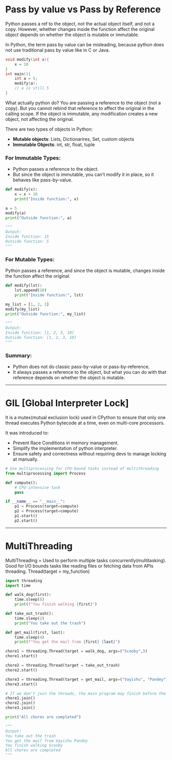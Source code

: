 # **Pass by value vs Pass by Reference**

Python passes a ref to the object, not the actual object itself, and not a copy. However, whether changes inside the function affect the original object depends on whether the object is mutable or immutable.

In Python, the term pass by value can be misleading, because python does not use traditional pass by value like in C or Java.

```cpp
void modify(int x){
    x = 10
}
int main(){
    int a = 5;
    modify(a);
    // a is still 5
}
```

What actually python do?
You are passing a reference to the object (not a copy). But you cannot rebind that reference to affect the original in the calling scope. If the object is immutable, any modification creates a new object, not affecting the original.

There are two types of objects in Python:
- **Mutable objects**: Lists, Dictionarires, Set, custom objects
- **Immutable Objects**: int, str, float, tuple

### **For Immutable Types:**
- Python passes a reference to the object.
- But since the object is immutable, you can’t modify it in place, so it behaves like pass-by-value.

```python
def modify(x):
    x = x + 10
    print("Inside function:", x)

a = 5
modify(a)
print("Outside function:", a)

"""
Output:
Inside function: 15
Outside function: 5
"""
```

### **For Mutable Types:**
Python passes a reference, and since the object is mutable, changes inside the function affect the original.

```py
def modify(lst):
    lst.append(10)
    print("Inside function:", lst)

my_list = [1, 2, 3]
modify(my_list)
print("Outside function:", my_list)

"""
Output:
Inside function: [1, 2, 3, 10]
Outside function: [1, 2, 3, 10]
"""
```

### **Summary:**
- Python does not do classic pass-by-value or pass-by-reference.
- It always passes a reference to the object, but what you can do with that reference depends on whether the object is mutable.  

<hr>

# **GIL [Global Interpreter Lock]**
It is a mutex(mutual exclusion lock) used in CPython to ensure that only one thread executes Python bytecode at a time, even on multi-core processors.

It was introduced to:
- Prevent Race Conditions in memory management.
- Simplify the implementation of python interpreter.
- Ensure safety and correctness without requiring devs to manage locking at manually.

```python
# Use multiprocessing for CPU-bound tasks instead of multithreading
from multiprocessing import Process

def compute():
    # CPU-intensive task
    pass

if __name__ == "__main__":
    p1 = Process(target=compute)
    p2 = Process(target=compute)
    p1.start()
    p2.start()
```

<hr>

# **MultiThreading**
MultiThreading = Used to perform multiple tasks concurrently(multitasking). Good for I/O bounds tasks like reading files or fetching data from APIs threading. Thread(target = my_function)

```py
import threading
import time

def walk_dog(first):
    time.sleep(8)
    print(f"You finish walking {first}")

def take_out_trash():
    time.sleep(2)
    print("You take out the trash")

def get_mail(first, last):
    time.sleep(4)
    print(f"You get the mail from {first} {last}")

chore1 = threading.Thread(target = walk_dog, args=("Scooby",))
chore1.start()

chore2 = threading.Thread(target = take_out_trash)
chore2.start()

chore3 = threading.Thread(target = get_mail, args=("Vayishu", "Pandey"))
chore3.start()

# If we don't join the threads, the main program may finish before the threads complete
chore1.join()
chore2.join()
chore3.join()

print("All chores are completed")

"""
Output:
You take out the trash
You get the mail from Vayishu Pandey
You finish walking Scooby
All chores are completed
"""
```